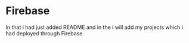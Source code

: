 # Firebase
 In that i had just added README and in the i will add my projects which i had deployed through Firebase
